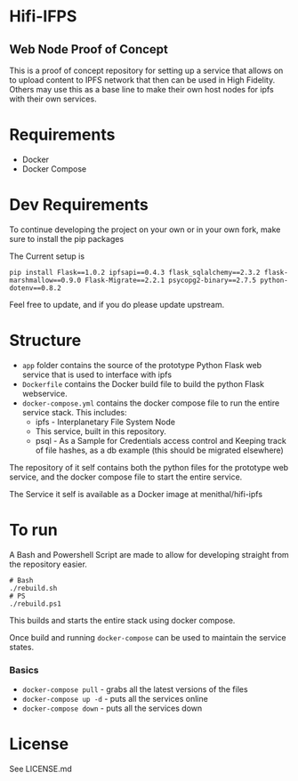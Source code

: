 # Hifi-IFPS 
## Web Node Proof of Concept

This is a proof of concept repository for setting up a service that allows on to upload content to IPFS network that then can be used in High Fidelity. Others may use this as a base line to make their own host nodes for ipfs with their own services.

# Requirements

- Docker
- Docker Compose

# Dev Requirements

To continue developing the project on your own or in your own fork, make sure to install the pip packages

The Current setup is
```
pip install Flask==1.0.2 ipfsapi==0.4.3 flask_sqlalchemy==2.3.2 flask-marshmallow==0.9.0 Flask-Migrate==2.2.1 psycopg2-binary==2.7.5 python-dotenv==0.8.2
``` 

Feel free to update, and if you do please update upstream.


# Structure

- `app` folder contains the source of the prototype Python Flask web service that is used to interface with ipfs
- `Dockerfile` contains the Docker build file to build the python Flask webservice.
- `docker-compose.yml` contains the docker compose file to run the entire service stack. This includes:
   - ipfs - Interplanetary File System Node
   - This service, built in this repository.
   - psql - As a Sample for Credentials access control and Keeping track of file hashes, as a db example (this should be migrated elsewhere)

The repository of it self contains both the python files for the prototype web service, and the docker compose file to start the entire service.

The Service it self is available as a Docker image at menithal/hifi-ipfs

# To run

A Bash and Powershell Script are made to allow for developing straight from the repository easier.

```
# Bash
./rebuild.sh
# PS
./rebuild.ps1
```

This builds and starts the entire stack using docker compose.

Once build and running `docker-compose` can be used to maintain the service states.

### Basics 

- `docker-compose pull` - grabs all the latest versions of the files
- `docker-compose up -d` - puts all the services online
- `docker-compose down` - puts all the services down

# License 

See LICENSE.md